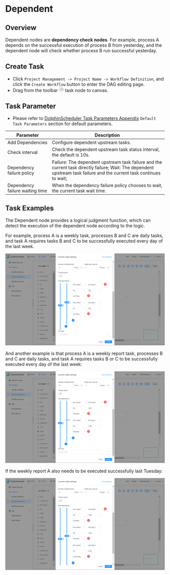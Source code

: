 # Dependent

## Overview

Dependent nodes are **dependency check nodes**. For example, process A depends on the successful execution of process B from yesterday, and the dependent node will check whether process B run successful yesterday.

## Create Task

- Click `Project Management -> Project Name -> Workflow Definition`, and click the `Create Workflow` button to enter the DAG editing page.
- Drag from the toolbar <img src="../../../../img/tasks/icons/dependent.png" width="15"/> task node to canvas.

## Task Parameter

[//]: # (TODO: use the commented anchor below once our website template supports this syntax)
[//]: # (- Please refer to [DolphinScheduler Task Parameters Appendix]&#40;appendix.md#default-task-parameters&#41; `Default Task Parameters` section for default parameters.)

- Please refer to [DolphinScheduler Task Parameters Appendix](appendix.md) `Default Task Parameters` section for default parameters.

|          **Parameter**          |                                                                            **Description**                                                                            |
|---------------------------------|-----------------------------------------------------------------------------------------------------------------------------------------------------------------------|
| Add Dependencies                | Configure dependent upstream tasks.                                                                                                                                   |
| Check interval                  | Check the dependent upstream task status interval, the default is 10s.                                                                                                |
| Dependency failure policy       | Failure: The dependent upstream task failure and the current task directly failure; Wait: The dependent upstream task failure and the current task continues to wait; |
| Dependency failure waiting time | When the dependency failure policy chooses to wait, the current task wait time.                                                                                       |

## Task Examples

The Dependent node provides a logical judgment function, which can detect the execution of the dependent node according to the logic.

For example, process A is a weekly task, processes B and C are daily tasks, and task A requires tasks B and C to be successfully executed every day of the last week.

![dependent_task01](../../../../img/tasks/demo/dependent_task01.png)

And another example is that process A is a weekly report task, processes B and C are daily tasks, and task A requires tasks B or C to be successfully executed every day of the last week:

![dependent_task02](../../../../img/tasks/demo/dependent_task02.png)

If the weekly report A also needs to be executed successfully last Tuesday:

![dependent_task03](../../../../img/tasks/demo/dependent_task03.png)
